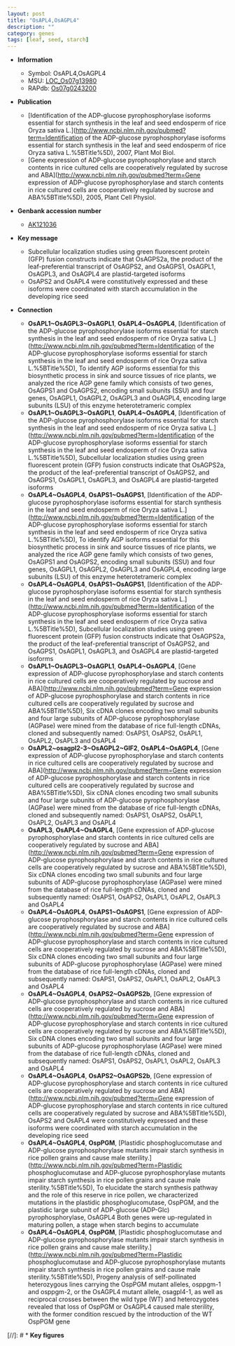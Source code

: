 ```yaml
---
layout: post
title: "OsAPL4,OsAGPL4"
description: ""
category: genes
tags: [leaf, seed, starch]
---
```


* **Information**  
    + Symbol: OsAPL4,OsAGPL4  
    + MSU: [LOC_Os07g13980](http://rice.plantbiology.msu.edu/cgi-bin/ORF_infopage.cgi?orf=LOC_Os07g13980)  
    + RAPdb: [Os07g0243200](http://rapdb.dna.affrc.go.jp/viewer/gbrowse_details/irgsp1?name=Os07g0243200)  

* **Publication**  
    + [Identification of the ADP-glucose pyrophosphorylase isoforms essential for starch synthesis in the leaf and seed endosperm of rice Oryza sativa L.](http://www.ncbi.nlm.nih.gov/pubmed?term=Identification of the ADP-glucose pyrophosphorylase isoforms essential for starch synthesis in the leaf and seed endosperm of rice Oryza sativa L.%5BTitle%5D), 2007, Plant Mol Biol.
    + [Gene expression of ADP-glucose pyrophosphorylase and starch contents in rice cultured cells are cooperatively regulated by sucrose and ABA](http://www.ncbi.nlm.nih.gov/pubmed?term=Gene expression of ADP-glucose pyrophosphorylase and starch contents in rice cultured cells are cooperatively regulated by sucrose and ABA%5BTitle%5D), 2005, Plant Cell Physiol.

* **Genbank accession number**  
    + [AK121036](http://www.ncbi.nlm.nih.gov/nuccore/AK121036)

* **Key message**  
    + Subcellular localization studies using green fluorescent protein (GFP) fusion constructs indicate that OsAGPS2a, the product of the leaf-preferential transcript of OsAGPS2, and OsAGPS1, OsAGPL1, OsAGPL3, and OsAGPL4 are plastid-targeted isoforms
    + OsAPS2 and OsAPL4 were constitutively expressed and these isoforms were coordinated with starch accumulation in the developing rice seed

* **Connection**  
    + __OsAPL1~OsAGPL3~OsAGPL1__, __OsAPL4~OsAGPL4__, [Identification of the ADP-glucose pyrophosphorylase isoforms essential for starch synthesis in the leaf and seed endosperm of rice Oryza sativa L.](http://www.ncbi.nlm.nih.gov/pubmed?term=Identification of the ADP-glucose pyrophosphorylase isoforms essential for starch synthesis in the leaf and seed endosperm of rice Oryza sativa L.%5BTitle%5D), To identify AGP isoforms essential for this biosynthetic process in sink and source tissues of rice plants, we analyzed the rice AGP gene family which consists of two genes, OsAGPS1 and OsAGPS2, encoding small subunits (SSU) and four genes, OsAGPL1, OsAGPL2, OsAGPL3 and OsAGPL4, encoding large subunits (LSU) of this enzyme heterotetrameric complex
    + __OsAPL1~OsAGPL3~OsAGPL1__, __OsAPL4~OsAGPL4__, [Identification of the ADP-glucose pyrophosphorylase isoforms essential for starch synthesis in the leaf and seed endosperm of rice Oryza sativa L.](http://www.ncbi.nlm.nih.gov/pubmed?term=Identification of the ADP-glucose pyrophosphorylase isoforms essential for starch synthesis in the leaf and seed endosperm of rice Oryza sativa L.%5BTitle%5D), Subcellular localization studies using green fluorescent protein (GFP) fusion constructs indicate that OsAGPS2a, the product of the leaf-preferential transcript of OsAGPS2, and OsAGPS1, OsAGPL1, OsAGPL3, and OsAGPL4 are plastid-targeted isoforms
    + __OsAPL4~OsAGPL4__, __OsAPS1~OsAGPS1__, [Identification of the ADP-glucose pyrophosphorylase isoforms essential for starch synthesis in the leaf and seed endosperm of rice Oryza sativa L.](http://www.ncbi.nlm.nih.gov/pubmed?term=Identification of the ADP-glucose pyrophosphorylase isoforms essential for starch synthesis in the leaf and seed endosperm of rice Oryza sativa L.%5BTitle%5D), To identify AGP isoforms essential for this biosynthetic process in sink and source tissues of rice plants, we analyzed the rice AGP gene family which consists of two genes, OsAGPS1 and OsAGPS2, encoding small subunits (SSU) and four genes, OsAGPL1, OsAGPL2, OsAGPL3 and OsAGPL4, encoding large subunits (LSU) of this enzyme heterotetrameric complex
    + __OsAPL4~OsAGPL4__, __OsAPS1~OsAGPS1__, [Identification of the ADP-glucose pyrophosphorylase isoforms essential for starch synthesis in the leaf and seed endosperm of rice Oryza sativa L.](http://www.ncbi.nlm.nih.gov/pubmed?term=Identification of the ADP-glucose pyrophosphorylase isoforms essential for starch synthesis in the leaf and seed endosperm of rice Oryza sativa L.%5BTitle%5D), Subcellular localization studies using green fluorescent protein (GFP) fusion constructs indicate that OsAGPS2a, the product of the leaf-preferential transcript of OsAGPS2, and OsAGPS1, OsAGPL1, OsAGPL3, and OsAGPL4 are plastid-targeted isoforms
    + __OsAPL1~OsAGPL3~OsAGPL1__, __OsAPL4~OsAGPL4__, [Gene expression of ADP-glucose pyrophosphorylase and starch contents in rice cultured cells are cooperatively regulated by sucrose and ABA](http://www.ncbi.nlm.nih.gov/pubmed?term=Gene expression of ADP-glucose pyrophosphorylase and starch contents in rice cultured cells are cooperatively regulated by sucrose and ABA%5BTitle%5D), Six cDNA clones encoding two small subunits and four large subunits of ADP-glucose pyrophosphorylase (AGPase) were mined from the database of rice full-length cDNAs, cloned and subsequently named: OsAPS1, OsAPS2, OsAPL1, OsAPL2, OsAPL3 and OsAPL4
    + __OsAPL2~osagpl2-3~OsAGPL2~GIF2__, __OsAPL4~OsAGPL4__, [Gene expression of ADP-glucose pyrophosphorylase and starch contents in rice cultured cells are cooperatively regulated by sucrose and ABA](http://www.ncbi.nlm.nih.gov/pubmed?term=Gene expression of ADP-glucose pyrophosphorylase and starch contents in rice cultured cells are cooperatively regulated by sucrose and ABA%5BTitle%5D), Six cDNA clones encoding two small subunits and four large subunits of ADP-glucose pyrophosphorylase (AGPase) were mined from the database of rice full-length cDNAs, cloned and subsequently named: OsAPS1, OsAPS2, OsAPL1, OsAPL2, OsAPL3 and OsAPL4
    + __OsAPL3__, __OsAPL4~OsAGPL4__, [Gene expression of ADP-glucose pyrophosphorylase and starch contents in rice cultured cells are cooperatively regulated by sucrose and ABA](http://www.ncbi.nlm.nih.gov/pubmed?term=Gene expression of ADP-glucose pyrophosphorylase and starch contents in rice cultured cells are cooperatively regulated by sucrose and ABA%5BTitle%5D), Six cDNA clones encoding two small subunits and four large subunits of ADP-glucose pyrophosphorylase (AGPase) were mined from the database of rice full-length cDNAs, cloned and subsequently named: OsAPS1, OsAPS2, OsAPL1, OsAPL2, OsAPL3 and OsAPL4
    + __OsAPL4~OsAGPL4__, __OsAPS1~OsAGPS1__, [Gene expression of ADP-glucose pyrophosphorylase and starch contents in rice cultured cells are cooperatively regulated by sucrose and ABA](http://www.ncbi.nlm.nih.gov/pubmed?term=Gene expression of ADP-glucose pyrophosphorylase and starch contents in rice cultured cells are cooperatively regulated by sucrose and ABA%5BTitle%5D), Six cDNA clones encoding two small subunits and four large subunits of ADP-glucose pyrophosphorylase (AGPase) were mined from the database of rice full-length cDNAs, cloned and subsequently named: OsAPS1, OsAPS2, OsAPL1, OsAPL2, OsAPL3 and OsAPL4
    + __OsAPL4~OsAGPL4__, __OsAPS2~OsAGPS2b__, [Gene expression of ADP-glucose pyrophosphorylase and starch contents in rice cultured cells are cooperatively regulated by sucrose and ABA](http://www.ncbi.nlm.nih.gov/pubmed?term=Gene expression of ADP-glucose pyrophosphorylase and starch contents in rice cultured cells are cooperatively regulated by sucrose and ABA%5BTitle%5D), Six cDNA clones encoding two small subunits and four large subunits of ADP-glucose pyrophosphorylase (AGPase) were mined from the database of rice full-length cDNAs, cloned and subsequently named: OsAPS1, OsAPS2, OsAPL1, OsAPL2, OsAPL3 and OsAPL4
    + __OsAPL4~OsAGPL4__, __OsAPS2~OsAGPS2b__, [Gene expression of ADP-glucose pyrophosphorylase and starch contents in rice cultured cells are cooperatively regulated by sucrose and ABA](http://www.ncbi.nlm.nih.gov/pubmed?term=Gene expression of ADP-glucose pyrophosphorylase and starch contents in rice cultured cells are cooperatively regulated by sucrose and ABA%5BTitle%5D), OsAPS2 and OsAPL4 were constitutively expressed and these isoforms were coordinated with starch accumulation in the developing rice seed
    + __OsAPL4~OsAGPL4__, __OspPGM__, [Plastidic phosphoglucomutase and ADP-glucose pyrophosphorylase mutants impair starch synthesis in rice pollen grains and cause male sterility.](http://www.ncbi.nlm.nih.gov/pubmed?term=Plastidic phosphoglucomutase and ADP-glucose pyrophosphorylase mutants impair starch synthesis in rice pollen grains and cause male sterility.%5BTitle%5D), To elucidate the starch synthesis pathway and the role of this reserve in rice pollen, we characterized mutations in the plastidic phosphoglucomutase, OspPGM, and the plastidic large subunit of ADP-glucose (ADP-Glc) pyrophosphorylase, OsAGPL4 Both genes were up-regulated in maturing pollen, a stage when starch begins to accumulate
    + __OsAPL4~OsAGPL4__, __OspPGM__, [Plastidic phosphoglucomutase and ADP-glucose pyrophosphorylase mutants impair starch synthesis in rice pollen grains and cause male sterility.](http://www.ncbi.nlm.nih.gov/pubmed?term=Plastidic phosphoglucomutase and ADP-glucose pyrophosphorylase mutants impair starch synthesis in rice pollen grains and cause male sterility.%5BTitle%5D), Progeny analysis of self-pollinated heterozygous lines carrying the OspPGM mutant alleles, osppgm-1 and osppgm-2, or the OsAGPL4 mutant allele, osagpl4-1, as well as reciprocal crosses between the wild type (WT) and heterozygotes revealed that loss of OspPGM or OsAGPL4 caused male sterility, with the former condition rescued by the introduction of the WT OspPGM gene

[//]: # * **Key figures**  



